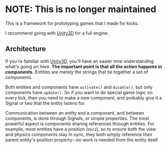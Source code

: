 # NOTE: This is no longer maintained

This is a framework for prototyping games that I made for kicks.

I recommend going with [Unity3D](http://unity3d.com/) for a full engine.

## Architecture

If you're familiar with [Unity3D](http://unity3d.com/), you'll have an easier time understanding what's going on here. **The important point is that all the action happens in components.** Entities are merely the strings that tie together a set of components.

Both entities and components have `activate()` and `disable()`, but only components have `update()`. So if you want to do special game logic on every tick, then you need to make a new component, and probably give it a Signal or two that the entity listens for.

Communication between an entity and a component, and between components, is done through Signals, or simple properties. The most powerful aspect is components sharing references through entities. For example, most entities have a position (`Vec2`), so to ensure both the view and physics components stay in sync, they both simply reference their parent entity's position property--no work is needed from the entity itself.
